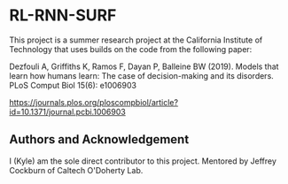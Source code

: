 # RL-RNN-SURF

This project is a summer research project at the California Institute of Technology that uses builds on the code from the following paper:

Dezfouli A, Griffiths K, Ramos F, Dayan P, Balleine BW (2019). 
Models that learn how humans learn: The case of decision-making and its disorders. 
PLoS Comput Biol 15(6): e1006903

https://journals.plos.org/ploscompbiol/article?id=10.1371/journal.pcbi.1006903

## Authors and Acknowledgement
I (Kyle) am the sole direct contributor to this project. Mentored by Jeffrey Cockburn of Caltech O'Doherty Lab.
